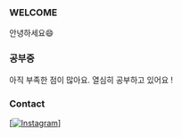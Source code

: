
### WELCOME
안녕하세요😄

### 공부중
아직 부족한 점이 많아요.
열심히 공부하고 있어요 !

### Contact
[[![Instagram](https://img.shields.io/badge/-Instagram-E4405F?logo=instagram&logoColor=white&style=for-the-badge)]](https://www.instagram.com/?hl=ko)

